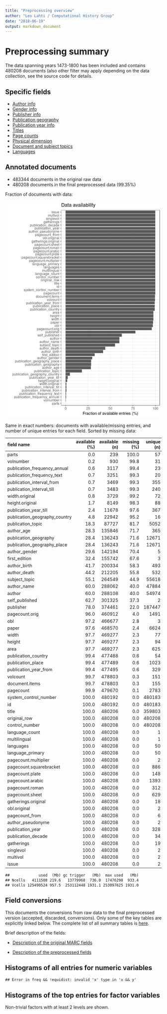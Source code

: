 ```yaml
---
title: "Preprocessing overview"
author: "Leo Lahti / Computational History Group"
date: "2018-06-19"
output: markdown_document
---
```


# Preprocessing summary

The data spanning years 1473-1800 has been included and contains 480208 documents (also other filter may apply depending on the data collection, see the source code for details.



## Specific fields

  * [Author info](author.md)
  * [Gender info](gender.md)
  * [Publisher info](publisher.md)
  * [Publication geography](publicationplace.md)
  * [Publication year info](publicationyear.md)
  * [Titles](title.md)  
  * [Page counts](pagecount.md)
  * [Physical dimension](dimension.md)    
  * [Document and subject topics](topic.md)
  * [Languages](language.md)


## Annotated documents

  * 483344 documents in the original raw data
  * 480208 documents in the final preprocessed data (99.35%)

Fraction of documents with data:

![plot of chunk summaryannotations](figure/summaryannotations-1.png)

Same in exact numbers: documents with available/missing entries, and number of unique entries for each field. Sorted by missing data:


|field name                    | available (%)| available (n)| missing (%)| unique (n)|
|:-----------------------------|-------------:|-------------:|-----------:|----------:|
|parts                         |           0.0|           239|       100.0|         57|
|volnumber                     |           0.2|           930|        99.8|         31|
|publication_frequency_annual  |           0.6|          3117|        99.4|         23|
|publication_frequency_text    |           0.7|          3251|        99.3|         20|
|publication_interval_from     |           0.7|          3469|        99.3|        355|
|publication_interval_till     |           0.7|          3483|        99.3|        240|
|width.original                |           0.8|          3729|        99.2|         72|
|height.original               |           1.7|          8149|        98.3|         88|
|publication_year_till         |           2.4|         11678|        97.6|        367|
|publication_geography_country |           4.8|         22942|        95.2|         16|
|publication_topic             |          18.3|         87727|        81.7|       5052|
|author_age                    |          28.3|        135846|        71.7|        365|
|publication_geography         |          28.4|        136243|        71.6|      12671|
|publication_geography_place   |          28.4|        136243|        71.6|      12671|
|author_gender                 |          29.6|        142194|        70.4|          5|
|first_edition                 |          32.4|        155742|        67.6|          3|
|author_birth                  |          41.7|        200334|        58.3|        493|
|author_death                  |          44.2|        212205|        55.8|        532|
|subject_topic                 |          55.1|        264549|        44.9|      55618|
|author_name                   |          60.0|        288062|        40.0|      47884|
|author                        |          60.0|        288108|        40.0|      54974|
|self_published                |          62.7|        301325|        37.3|          2|
|publisher                     |          78.0|        374461|        22.0|     187447|
|pagecount.orig                |          96.0|        460912|         4.0|       1491|
|obl                           |          97.2|        466677|         2.8|          3|
|paper                         |          97.6|        468570|         2.4|       6624|
|width                         |          97.7|        469277|         2.3|         77|
|height                        |          97.7|        469277|         2.3|         94|
|area                          |          97.7|        469277|         2.3|        625|
|publication_country           |          99.4|        477488|         0.6|         54|
|publication_place             |          99.4|        477489|         0.6|       1023|
|publication_year_from         |          99.4|        477495|         0.6|        329|
|volcount                      |          99.7|        478803|         0.3|        151|
|document.items                |          99.7|        478803|         0.3|        155|
|pagecount                     |          99.9|        479670|         0.1|       2783|
|system_control_number         |         100.0|        480192|         0.0|     480183|
|id                            |         100.0|        480192|         0.0|     480183|
|title                         |         100.0|        480206|         0.0|     359803|
|original_row                  |         100.0|        480208|         0.0|     480208|
|control_number                |         100.0|        480208|         0.0|     480208|
|language_count                |         100.0|        480208|         0.0|          1|
|multilingual                  |         100.0|        480208|         0.0|          1|
|languages                     |         100.0|        480208|         0.0|         50|
|language_primary              |         100.0|        480208|         0.0|         50|
|pagecount.multiplier          |         100.0|        480208|         0.0|          2|
|pagecount.squarebracket       |         100.0|        480208|         0.0|        886|
|pagecount.plate               |         100.0|        480208|         0.0|        148|
|pagecount.arabic              |         100.0|        480208|         0.0|       1393|
|pagecount.roman               |         100.0|        480208|         0.0|        312|
|pagecount.sheet               |         100.0|        480208|         0.0|        629|
|gatherings.original           |         100.0|        480208|         0.0|         18|
|obl.original                  |         100.0|        480208|         0.0|          2|
|pagecount_from                |         100.0|        480208|         0.0|          6|
|author_pseudonyme             |         100.0|        480208|         0.0|          2|
|publication_year              |         100.0|        480208|         0.0|        328|
|publication_decade            |         100.0|        480208|         0.0|         34|
|gatherings                    |         100.0|        480208|         0.0|         19|
|singlevol                     |         100.0|        480208|         0.0|          2|
|multivol                      |         100.0|        480208|         0.0|          2|
|issue                         |         100.0|        480208|         0.0|          2|

```
##             used  (Mb) gc trigger   (Mb)  max used   (Mb)
## Ncells   4111508 219.6   13779968  736.0  17476298  933.4
## Vcells 125490524 957.5  253112448 1931.1 253097625 1931.0
```


## Field conversions

This documents the conversions from raw data to the final preprocessed version (accepted, discarded, conversions). Only some of the key tables are explicitly linked below. The complete list of all summary tables is [here](output.tables/).

Brief description of the fields:

 * [Description of the original MARC fields](https://github.com/COMHIS/bibliographica/blob/master/inst/extdata/fieldnames.csv)

 * [Description of the preprocessed fields](https://github.com/COMHIS/bibliographica/blob/master/inst/extdata/fieldnames_polished.csv)


## Histograms of all entries for numeric variables


```
## Error in freq && !equidist: invalid 'x' type in 'x && y'
```


## Histograms of the top entries for factor variables

Non-trivial factors with at least 2 levels are shown.




